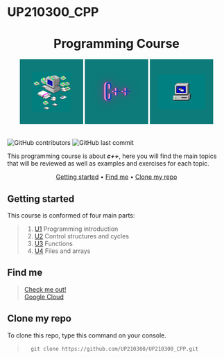 # UP210300_CPP

<div align="center">

# Programming Course

</div>

<div align ="center">

<img alt="comdisc" height="150" src="Imagenes/glow(2).png"/>  
<img alt="c++" height="150" src="Imagenes/glow.png"/>  
<img alt="com" height="150" src="Imagenes/glow(1).png"/>  

</div>
<br>

![GitHub contributors](https://img.shields.io/github/contributors/UP210300/UP210300_CPP)
![GitHub last commit](https://img.shields.io/github/last-commit/UP210300/UP210300_CPP)

This programming course is about  _**c++**_, here you will find the main topics that will be reviewed as well as examples and exercises for each topic.

<div align="center">


[Getting started](#getting-started) •
[Find me](#find-me) •
[Clone my repo](#clone-my-repo)

</div>

## Getting started

This course is conformed of four main parts:

> 1. [U1](https://github.com/UP210300/UP210300_CPP/tree/main/U1) Programming introduction
> 2. [U2](https://github.com/UP210300/UP210300_CPP/tree/main/U2) Control structures and cycles
> 3. [U3](https://github.com/UP210300/UP210300_CPP/tree/main/U3) Functions
> 4. [U4](https://github.com/UP210300/UP210300_CPP/tree/main/U4) Files and arrays

## Find me 

>[Check me out!](https://www.linkedin.com/in/sof%C3%ADa-calder%C3%B3n-ju%C3%A1rez-352a74220/)
><br>
>[Google Cloud](https://www.cloudskillsboost.google/public_profiles/226f08b0-a3df-44f7-b999-0e87c65ab458)

## Clone my repo

To clone this repo, type this command on your console.
>       git clone https://github.com/UP210300/UP210300_CPP.git

